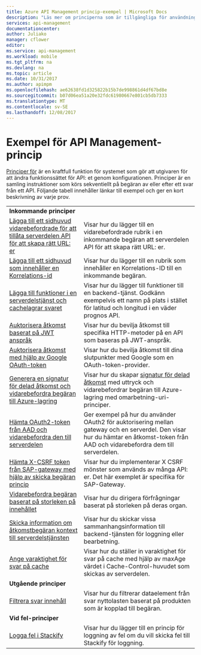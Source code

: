 ```yaml
---
title: Azure API Management princip-exempel | Microsoft Docs
description: "Läs mer om principerna som är tillgängliga för användning i Azure API Management."
services: api-management
documentationcenter: 
author: Juliako
manager: cflower
editor: 
ms.service: api-management
ms.workload: mobile
ms.tgt_pltfrm: na
ms.devlang: na
ms.topic: article
ms.date: 10/31/2017
ms.author: apimpm
ms.openlocfilehash: ae62638fd1d325822b15b7de998861d4df67bd8e
ms.sourcegitcommit: b07d06ea51a20e32fdc61980667e801cb5db7333
ms.translationtype: MT
ms.contentlocale: sv-SE
ms.lasthandoff: 12/08/2017
---
```

# <a name="api-management-policy-samples"></a>Exempel för API Management-princip

[Principer för](api-management-howto-policies.md) är en kraftfull funktion för systemet som gör att utgivaren för att ändra funktionssättet för API: et genom konfigurationen. Principer är en samling instruktioner som körs sekventiellt på begäran av eller efter ett svar från ett API. Följande tabell innehåller länkar till exempel och ger en kort beskrivning av varje prov.

|||
|---|---|
|**Inkommande principer**||
|[Lägga till ett sidhuvud vidarebefordrade för att tillåta serverdelen API för att skapa rätt URL: er](./policies/set-header-to-enable-backend-to-construct-urls.md?toc=api-management/toc.json) |Visar hur du lägger till en vidarebefordrade rubrik i en inkommande begäran att serverdelen API för att skapa rätt URL: er.|
|[Lägga till ett sidhuvud som innehåller en Korrelations-id](./policies/add-correlation-id.md?toc=api-management/toc.json) |Visar hur du lägger till en rubrik som innehåller en Korrelations-ID till en inkommande begäran.|
|[Lägga till funktioner i en serverdelstjänst och cachelagrar svaret](./policies/cache-response.md?toc=api-management/toc.json) |Visar hur du lägger till funktioner till en backend-tjänst. Godkänn exempelvis ett namn på plats i stället för latitud och longitud i en väder prognos API.|
|[Auktorisera åtkomst baserat på JWT anspråk](./policies/authorize-request-based-on-jwt-claims.md?toc=api-management/toc.json) |Visar hur du bevilja åtkomst till specifika HTTP-metoder på en API som baseras på JWT-anspråk.|
|[Auktorisera åtkomst med hjälp av Google OAuth-token](./policies/use-google-as-oauth-token-provider.md?toc=api-management/toc.json) |Visar hur du bevilja åtkomst till dina slutpunkter med Google som en OAuth-token-provider.|
|[Generera en signatur för delad åtkomst och vidarebefordra begäran till Azure-lagring](./policies/generate-shared-access-signature.md?toc=api-management/toc.json) |Visar hur du skapar [signatur för delad åtkomst](https://docs.microsoft.com/azure/storage/storage-dotnet-shared-access-signature-part-1) med uttryck och vidarebefordrar begäran till Azure-lagring med omarbetning-uri-principer. |
|[Hämta OAuth2-token från AAD och vidarebefordra den till serverdelen](./policies/use-oauth2-for-authorization.md?toc=api-management/toc.json) |Ger exempel på hur du använder OAuth2 för auktorisering mellan gateway och en serverdel. Den visar hur du hämtar en åtkomst-token från AAD och vidarebefordra dem till serverdelen.|
|[Hämta X-CSRF token från SAP-gateway med hjälp av skicka begäran princip](./policies/get-x-csrf-token-from-sap-gateway.md?toc=api-management/toc.json) |Visar hur du implementerar X CSRF mönster som används av många API: er. Det här exemplet är specifika för SAP-Gateway. |
|[Vidarebefordra begäran baserat på storleken på innehållet](./policies/route-requests-based-on-size.md?toc=api-management/toc.json) |Visar hur du dirigera förfrågningar baserat på storleken på deras organ.|
|[Skicka information om åtkomstbegäran kontext till serverdelstjänsten](./policies/send-request-context-info-to-backend-service.md?toc=api-management/toc.json) |Visar hur du skickar vissa sammanhangsinformation till backend-tjänsten för loggning eller bearbetning.|
|[Ange varaktighet för svar på cache](./policies/set-cache-duration.md?toc=api-management/toc.json) |Visar hur du ställer in varaktighet för svar på cache med hjälp av maxAge värdet i Cache-Control-huvudet som skickas av serverdelen.|
|**Utgående principer**||
|[Filtrera svar innehåll](./policies/filter-response-content.md?toc=api-management/toc.json) | Visar hur du filtrerar dataelement från svar nyttolasten baserat på produkten som är kopplad till begäran.|
|**Vid fel-principer**||
|[Logga fel i Stackify](./policies/log-errors-to-stackify.md?toc=api-management/toc.json) |Visar hur du lägger till en princip för loggning av fel om du vill skicka fel till Stackify för loggning.|

